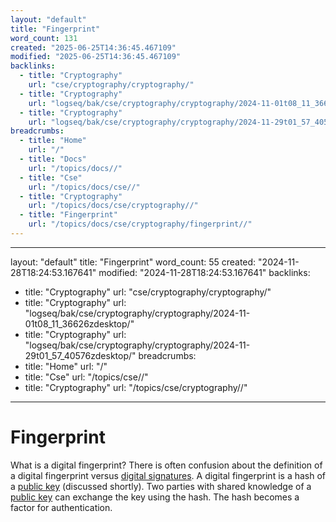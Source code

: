 ```yaml
---
layout: "default"
title: "Fingerprint"
word_count: 131
created: "2025-06-25T14:36:45.467109"
modified: "2025-06-25T14:36:45.467109"
backlinks:
  - title: "Cryptography"
    url: "cse/cryptography/cryptography/"
  - title: "Cryptography"
    url: "logseq/bak/cse/cryptography/cryptography/2024-11-01t08_11_36626zdesktop/"
  - title: "Cryptography"
    url: "logseq/bak/cse/cryptography/cryptography/2024-11-29t01_57_40576zdesktop/"
breadcrumbs:
  - title: "Home"
    url: "/"
  - title: "Docs"
    url: "/topics/docs//"
  - title: "Cse"
    url: "/topics/docs/cse//"
  - title: "Cryptography"
    url: "/topics/docs/cse/cryptography//"
  - title: "Fingerprint"
    url: "/topics/docs/cse/cryptography/fingerprint//"
---
```

---
layout: "default"
title: "Fingerprint"
word_count: 55
created: "2024-11-28T18:24:53.167641"
modified: "2024-11-28T18:24:53.167641"
backlinks:
  - title: "Cryptography"
    url: "cse/cryptography/cryptography/"
  - title: "Cryptography"
    url: "logseq/bak/cse/cryptography/cryptography/2024-11-01t08_11_36626zdesktop/"
  - title: "Cryptography"
    url: "logseq/bak/cse/cryptography/cryptography/2024-11-29t01_57_40576zdesktop/"
breadcrumbs:
  - title: "Home"
    url: "/"
  - title: "Cse"
    url: "/topics/cse//"
  - title: "Cryptography"
    url: "/topics/cse/cryptography//"
---
# Fingerprint

What is a digital fingerprint?
There is often confusion about the definition of a digital fingerprint versus [digital signatures](cse/cryptography/digital-signatures/).
A digital fingerprint is a hash of a [public key](cse/cryptography/public-key/) (discussed shortly).
Two parties with shared knowledge of a [public key](cse/cryptography/public-key/) can exchange the key using the hash. The hash becomes a factor for authentication.
